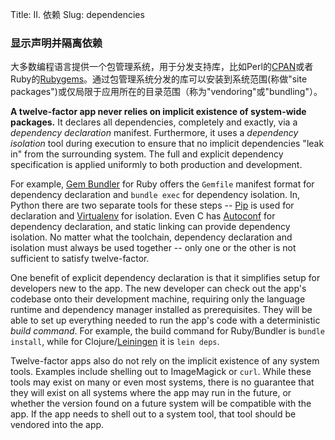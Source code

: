 Title: II. 依赖
Slug: dependencies

### 显示声明并隔离依赖

大多数编程语言提供一个包管理系统，用于分发支持库，比如Perl的[CPAN](http://www.cpan.org/)或者Ruby的[Rubygems](http://rubygems.org/)。通过包管理系统分发的库可以安装到系统范围(称做"site packages")或仅局限于应用所在的目录范围（称为"vendoring"或"bundling"）。

**A twelve-factor app never relies on implicit existence of system-wide packages.**  It declares all dependencies, completely and exactly, via a *dependency declaration* manifest.  Furthermore, it uses a *dependency isolation* tool during execution to ensure that no implicit dependencies "leak in" from the surrounding system.  The full and explicit dependency specification is applied uniformly to both production and development.

For example, [Gem Bundler](http://gembundler.com/) for Ruby offers the `Gemfile` manifest format for dependency declaration and `bundle exec` for dependency isolation.  In, Python there are two separate tools for these steps -- [Pip](http://www.pip-installer.org/en/latest/) is used for declaration and [Virtualenv](http://www.virtualenv.org/en/latest/) for isolation.  Even C has [Autoconf](http://www.gnu.org/s/autoconf/) for dependency declaration, and static linking can provide dependency isolation.  No matter what the toolchain, dependency declaration and isolation must always be used together -- only one or the other is not sufficient to satisfy twelve-factor.

One benefit of explicit dependency declaration is that it simplifies setup for developers new to the app.  The new developer can check out the app's codebase onto their development machine, requiring only the language runtime and dependency manager installed as prerequisites.  They will be able to set up everything needed to run the app's code with a deterministic *build command*.  For example, the build command for Ruby/Bundler is `bundle install`, while for Clojure/[Leiningen](https://github.com/technomancy/leiningen#readme) it is `lein deps`.

Twelve-factor apps also do not rely on the implicit existence of any system tools.  Examples include shelling out to ImageMagick or `curl`.  While these tools may exist on many or even most systems, there is no guarantee that they will exist on all systems where the app may run in the future, or whether the version found on a future system will be compatible with the app.  If the app needs to shell out to a system tool, that tool should be vendored into the app.
